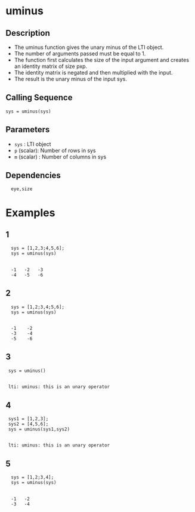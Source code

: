 # uminus
## Description
- The uminus function gives the unary minus of the LTI object.
- The number of arguments passed must be equal to 1.
- The function first calculates the size of the input argument and creates an identity matrix of size pxp.
- The identity matrix is negated and then multiplied with the input.
- The result is the unary minus of the input sys.
## Calling Sequence
`sys = uminus(sys)`
## Parameters
- `sys` : LTI object
- `p` (scalar): Number of rows in sys
- `m` (scalar) : Number of columns in sys

## Dependencies 
      eye,size
# Examples
## 1
      sys = [1,2,3;4,5,6];
      sys = uminus(sys)
##
      -1   -2   -3
      -4   -5   -6
## 2
      sys = [1,2;3,4;5,6];
      sys = uminus(sys)
##
      -1    -2
      -3    -4
      -5    -6
## 3
     sys = uminus()
##
     lti: uminus: this is an unary operator
## 4
     sys1 = [1,2,3];
     sys2 = [4,5,6];
     sys = uminus(sys1,sys2)
##
     lti: uminus: this is an unary operator
## 5
      sys = [1,2;3,4];
      sys = uminus(sys)
##
      -1   -2   
      -3   -4


